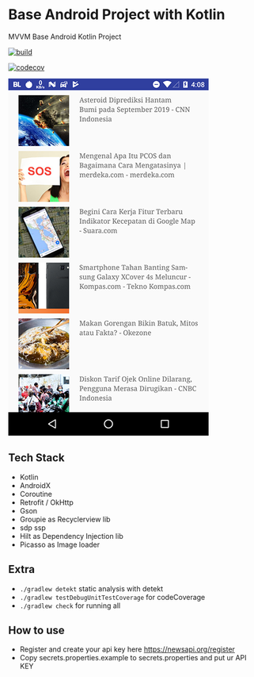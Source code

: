 
# Base Android Project with Kotlin
MVVM Base Android Kotlin Project

[![build](https://github.com/pratamawijaya/BaseKotlinAndroid/actions/workflows/build.yaml/badge.svg)](https://github.com/pratamawijaya/BaseKotlinAndroid/actions/workflows/build.yaml)

[![codecov](https://codecov.io/gh/pratamawijaya/BaseKotlinAndroid/branch/master/graph/badge.svg)](https://codecov.io/gh/pratamawijaya/BaseKotlinAndroid)

![](ss/ss1.png)

## Tech Stack
- Kotlin
- AndroidX
- Coroutine
- Retrofit / OkHttp
- Gson
- Groupie as Recyclerview lib
- sdp ssp
- Hilt as Dependency Injection lib
- Picasso as Image loader

## Extra
- `./gradlew detekt` static analysis with detekt
- `./gradlew testDebugUnitTestCoverage` for codeCoverage
- `./gradlew check` for running all

## How to use
- Register and create your api key here https://newsapi.org/register
- Copy secrets.properties.example to secrets.properties and put ur API KEY